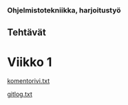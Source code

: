 ### Ohjelmistotekniikka, harjoitustyö


## Tehtävät

# Viikko 1

[komentorivi.txt](https://github.com/aaropaltemaa/ot-harjoitustyo/blob/master/.ssh/laskarit/viikko1/komentorivi.txt)

[gitlog.txt](https://github.com/aaropaltemaa/ot-harjoitustyo/blob/master/.ssh/laskarit/viikko1/gitlog.txt)

